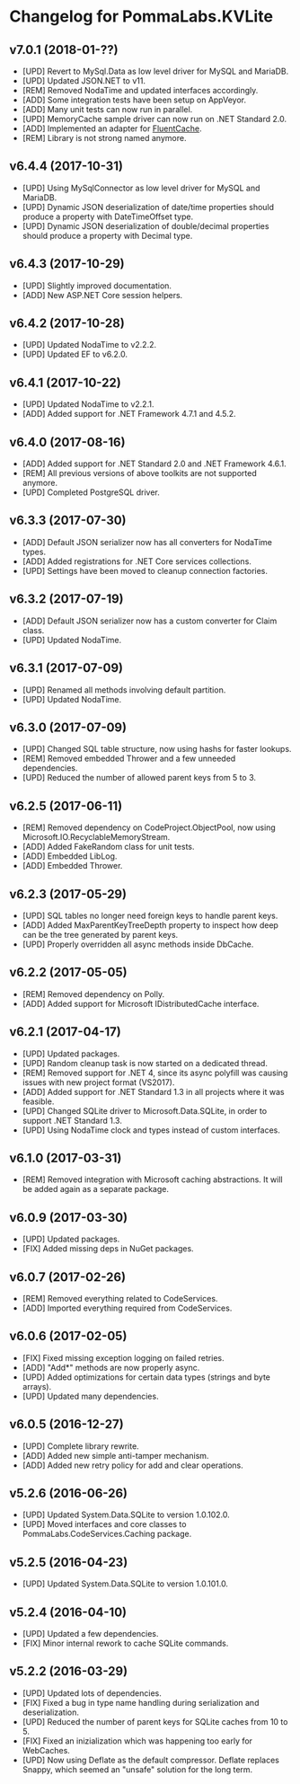 # Changelog for PommaLabs.KVLite

## v7.0.1 (2018-01-??)

* [UPD] Revert to MySql.Data as low level driver for MySQL and MariaDB.
* [UPD] Updated JSON.NET to v11.
* [REM] Removed NodaTime and updated interfaces accordingly.
* [ADD] Some integration tests have been setup on AppVeyor.
* [ADD] Many unit tests can now run in parallel.
* [UPD] MemoryCache sample driver can now run on .NET Standard 2.0.
* [ADD] Implemented an adapter for [FluentCache](https://github.com/cordialgerm/FluentCache).
* [REM] Library is not strong named anymore.

## v6.4.4 (2017-10-31)

* [UPD] Using MySqlConnector as low level driver for MySQL and MariaDB.
* [UPD] Dynamic JSON deserialization of date/time properties should produce a property with DateTimeOffset type.
* [UPD] Dynamic JSON deserialization of double/decimal properties should produce a property with Decimal type.

## v6.4.3 (2017-10-29)

* [UPD] Slightly improved documentation.
* [ADD] New ASP.NET Core session helpers.

## v6.4.2 (2017-10-28)

* [UPD] Updated NodaTime to v2.2.2.
* [UPD] Updated EF to v6.2.0.

## v6.4.1 (2017-10-22)

* [UPD] Updated NodaTime to v2.2.1.
* [ADD] Added support for .NET Framework 4.7.1 and 4.5.2.

## v6.4.0 (2017-08-16)

* [ADD] Added support for .NET Standard 2.0 and .NET Framework 4.6.1.
* [REM] All previous versions of above toolkits are not supported anymore.
* [UPD] Completed PostgreSQL driver.

## v6.3.3 (2017-07-30)

* [ADD] Default JSON serializer now has all converters for NodaTime types.
* [ADD] Added registrations for .NET Core services collections.
* [UPD] Settings have been moved to cleanup connection factories.

## v6.3.2 (2017-07-19)

* [ADD] Default JSON serializer now has a custom converter for Claim class.
* [UPD] Updated NodaTime.

## v6.3.1 (2017-07-09)

* [UPD] Renamed all methods involving default partition.
* [UPD] Updated NodaTime.

## v6.3.0 (2017-07-09)

* [UPD] Changed SQL table structure, now using hashs for faster lookups.
* [REM] Removed embedded Thrower and a few unneeded dependencies.
* [UPD] Reduced the number of allowed parent keys from 5 to 3.

## v6.2.5 (2017-06-11)

* [REM] Removed dependency on CodeProject.ObjectPool, now using Microsoft.IO.RecyclableMemoryStream.
* [ADD] Added FakeRandom class for unit tests.
* [ADD] Embedded LibLog.
* [ADD] Embedded Thrower.

## v6.2.3 (2017-05-29)

* [UPD] SQL tables no longer need foreign keys to handle parent keys.
* [ADD] Added MaxParentKeyTreeDepth property to inspect how deep can be the tree generated by parent keys.
* [UPD] Properly overridden all async methods inside DbCache.

## v6.2.2 (2017-05-05)

* [REM] Removed dependency on Polly.
* [ADD] Added support for Microsoft IDistributedCache interface.

## v6.2.1 (2017-04-17)

* [UPD] Updated packages.
* [UPD] Random cleanup task is now started on a dedicated thread.
* [REM] Removed support for .NET 4, since its async polyfill was causing issues with new project format (VS2017).
* [ADD] Added support for .NET Standard 1.3 in all projects where it was feasible.
* [UPD] Changed SQLite driver to Microsoft.Data.SQLite, in order to support .NET Standard 1.3.
* [UPD] Using NodaTime clock and types instead of custom interfaces.

## v6.1.0 (2017-03-31)

* [REM] Removed integration with Microsoft caching abstractions. It will be added again as a separate package.

## v6.0.9 (2017-03-30)

* [UPD] Updated packages.
* [FIX] Added missing deps in NuGet packages.

## v6.0.7 (2017-02-26)

* [REM] Removed everything related to CodeServices.
* [ADD] Imported everything required from CodeServices.

## v6.0.6 (2017-02-05)

* [FIX] Fixed missing exception logging on failed retries.
* [ADD] "Add*" methods are now properly async.
* [UPD] Added optimizations for certain data types (strings and byte arrays).
* [UPD] Updated many dependencies.

## v6.0.5 (2016-12-27)

* [UPD] Complete library rewrite.
* [ADD] Added new simple anti-tamper mechanism.
* [ADD] Added new retry policy for add and clear operations.

## v5.2.6 (2016-06-26)

* [UPD] Updated System.Data.SQLite to version 1.0.102.0.
* [UPD] Moved interfaces and core classes to PommaLabs.CodeServices.Caching package.

## v5.2.5 (2016-04-23)

* [UPD] Updated System.Data.SQLite to version 1.0.101.0.

## v5.2.4 (2016-04-10)

* [UPD] Updated a few dependencies.
* [FIX] Minor internal rework to cache SQLite commands.

## v5.2.2 (2016-03-29)

* [UPD] Updated lots of dependencies.
* [FIX] Fixed a bug in type name handling during serialization and deserialization.
* [UPD] Reduced the number of parent keys for SQLite caches from 10 to 5.
* [FIX] Fixed an inizialization which was happening too early for WebCaches.
* [UPD] Now using Deflate as the default compressor. Deflate replaces Snappy, which seemed an "unsafe" solution for the long term.
